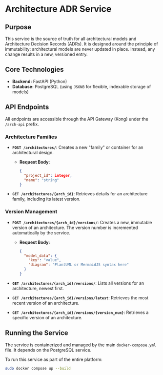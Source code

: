 # Architecture ADR Service

## Purpose

This service is the source of truth for all architectural models and Architecture Decision Records (ADRs). It is designed around the principle of immutability: architectural models are never updated in place. Instead, any change results in a new, versioned entry.

## Core Technologies

- **Backend:** FastAPI (Python)
- **Database:** PostgreSQL (using `JSONB` for flexible, indexable storage of models)

## API Endpoints

All endpoints are accessible through the API Gateway (Kong) under the `/arch-api` prefix.

### Architecture Families

- **`POST /architectures/`**: Creates a new "family" or container for an architectural design.
  - **Request Body:**
    ```json
    {
      "project_id": integer,
      "name": "string"
    }
    ```

- **`GET /architectures/{arch_id}`**: Retrieves details for an architecture family, including its latest version.

### Version Management

- **`POST /architectures/{arch_id}/versions/`**: Creates a new, immutable version of an architecture. The version number is incremented automatically by the service.
  - **Request Body:**
    ```json
    {
      "model_data": {
        "key": "value",
        "diagram": "PlantUML or MermaidJS syntax here"
      }
    }
    ```

- **`GET /architectures/{arch_id}/versions/`**: Lists all versions for an architecture, newest first.

- **`GET /architectures/{arch_id}/versions/latest`**: Retrieves the most recent version of an architecture.

- **`GET /architectures/{arch_id}/versions/{version_num}`**: Retrieves a specific version of an architecture.

## Running the Service

The service is containerized and managed by the main `docker-compose.yml` file. It depends on the PostgreSQL service.

To run this service as part of the entire platform:
```bash
sudo docker compose up --build
```
